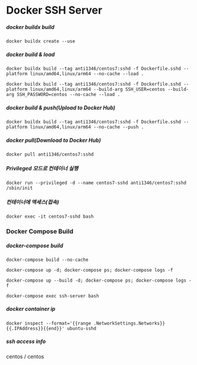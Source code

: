 # Docker SSH Server
##### docker buildx build
```
docker buildx create --use
```
##### docker build & load
```
docker buildx build --tag anti1346/centos7:sshd -f Dockerfile.sshd --platform linux/amd64,linux/arm64 --no-cache --load .
```
```
docker buildx build --tag anti1346/centos7:sshd -f Dockerfile.sshd --platform linux/amd64,linux/arm64 --build-arg SSH_USER=centos --build-arg SSH_PASSWORD=centos --no-cache --load .
```
##### docker build & push(Upload to Docker Hub)
```
docker buildx build --tag anti1346/centos7:sshd -f Dockerfile.sshd --platform linux/amd64,linux/arm64 --no-cache --push .
```
##### docker pull(Download to Docker Hub)
```
docker pull anti1346/centos7:sshd
```
##### Privileged 모드로 컨테이너 실행
```
docker run --privileged -d --name centos7-sshd anti1346/centos7:sshd /sbin/init
```
##### 컨테이너에 액세스(접속)
```
docker exec -it centos7-sshd bash
```

### Docker Compose Build
##### docker-compose build
```
docker-compose build --no-cache
```
```
docker-compose up -d; docker-compose ps; docker-compose logs -f
```
```
docker-compose up --build -d; docker-compose ps; docker-compose logs -f
```
```
docker-compose exec ssh-server bash
```
##### docker container ip
```
docker inspect --format='{{range .NetworkSettings.Networks}}{{.IPAddress}}{{end}}' ubuntu-sshd
```
##### ssh access info
centos / centos
